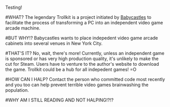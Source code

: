 Testing!

#WHAT?
The legendary Trollkit is a project initiated by [Babycastles](http://babycastles.com/) to facilitate the process of transforming a PC into an independent video game arcade machine.

#BUT WHY!?
Babycastles wants to place indepedent video game arcade cabinets into several venues in New York City.

#THAT'S IT?
No, wait, there's more! Currently, unless an independent game is sponsored or has very high production quality, it's unlikely to make the cut for Steam. Users have to venture to the author's website to download the game. Trollkit could be a hub for all indepedent games! =O

#HOW CAN I HALP?
Contact the person who committed code most recently and you too can help prevent terrible video games brainwashing the population.

#WHY AM I STILL READING AND NOT HALPING!?!?
